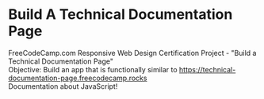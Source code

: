 # Build A Technical Documentation Page
FreeCodeCamp.com Responsive Web Design Certification Project - "Build a Technical Documentation Page" <br />
Objective: Build an app that is functionally similar to <https://technical-documentation-page.freecodecamp.rocks> <br />
Documentation about JavaScript!
